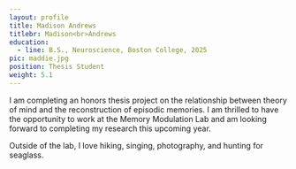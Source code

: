 ```yaml
---
layout: profile
title: Madison Andrews
titlebr: Madison<br>Andrews
education:
  - line: B.S., Neuroscience, Boston College, 2025
pic: maddie.jpg
position: Thesis Student
weight: 5.1
---
```

I am completing an honors thesis project on the relationship between theory of mind and the reconstruction of episodic memories. I am thrilled to have the opportunity to work at the Memory Modulation Lab and am looking forward to completing my research this upcoming year.

Outside of the lab, I love hiking, singing, photography, and hunting for seaglass.